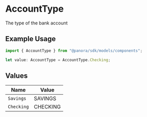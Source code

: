 # AccountType

The type of the bank account

## Example Usage

```typescript
import { AccountType } from "@panora/sdk/models/components";

let value: AccountType = AccountType.Checking;
```

## Values

| Name       | Value      |
| ---------- | ---------- |
| `Savings`  | SAVINGS    |
| `Checking` | CHECKING   |